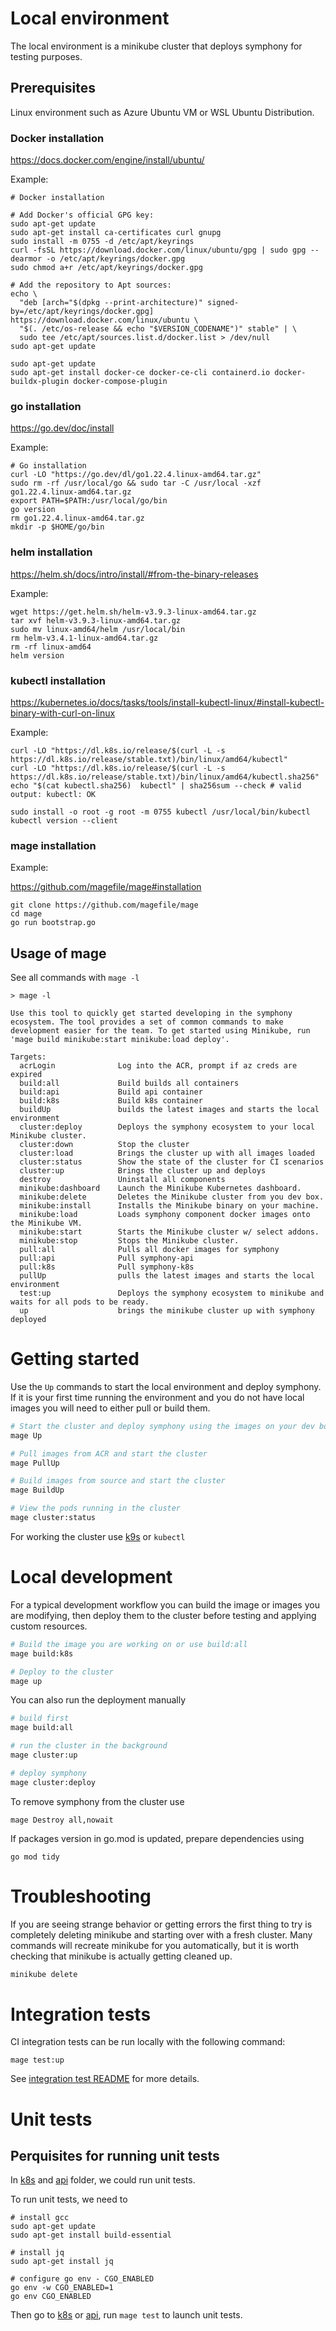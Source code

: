 <!--
Copyright (c) Microsoft Corporation.
Licensed under the MIT license.
SPDX-License-Identifier: MIT
-->
# Local environment

The local environment is a minikube cluster that deploys symphony for testing purposes.

## Prerequisites

Linux environment such as Azure Ubuntu VM or WSL Ubuntu Distribution.

### Docker installation

https://docs.docker.com/engine/install/ubuntu/

Example:
```shell
# Docker installation

# Add Docker's official GPG key:
sudo apt-get update
sudo apt-get install ca-certificates curl gnupg
sudo install -m 0755 -d /etc/apt/keyrings
curl -fsSL https://download.docker.com/linux/ubuntu/gpg | sudo gpg --dearmor -o /etc/apt/keyrings/docker.gpg
sudo chmod a+r /etc/apt/keyrings/docker.gpg

# Add the repository to Apt sources:
echo \
  "deb [arch="$(dpkg --print-architecture)" signed-by=/etc/apt/keyrings/docker.gpg] https://download.docker.com/linux/ubuntu \
  "$(. /etc/os-release && echo "$VERSION_CODENAME")" stable" | \
  sudo tee /etc/apt/sources.list.d/docker.list > /dev/null
sudo apt-get update

sudo apt-get update
sudo apt-get install docker-ce docker-ce-cli containerd.io docker-buildx-plugin docker-compose-plugin
```

### go installation
https://go.dev/doc/install

Example:

```shell
# Go installation
curl -LO "https://go.dev/dl/go1.22.4.linux-amd64.tar.gz"
sudo rm -rf /usr/local/go && sudo tar -C /usr/local -xzf go1.22.4.linux-amd64.tar.gz
export PATH=$PATH:/usr/local/go/bin
go version
rm go1.22.4.linux-amd64.tar.gz
mkdir -p $HOME/go/bin

```

### helm installation

https://helm.sh/docs/intro/install/#from-the-binary-releases

Example:

```shell
wget https://get.helm.sh/helm-v3.9.3-linux-amd64.tar.gz
tar xvf helm-v3.9.3-linux-amd64.tar.gz
sudo mv linux-amd64/helm /usr/local/bin
rm helm-v3.4.1-linux-amd64.tar.gz
rm -rf linux-amd64
helm version
```

### kubectl installation
https://kubernetes.io/docs/tasks/tools/install-kubectl-linux/#install-kubectl-binary-with-curl-on-linux

Example:

```shell
curl -LO "https://dl.k8s.io/release/$(curl -L -s https://dl.k8s.io/release/stable.txt)/bin/linux/amd64/kubectl"
curl -LO "https://dl.k8s.io/release/$(curl -L -s https://dl.k8s.io/release/stable.txt)/bin/linux/amd64/kubectl.sha256"
echo "$(cat kubectl.sha256)  kubectl" | sha256sum --check # valid output: kubectl: OK

sudo install -o root -g root -m 0755 kubectl /usr/local/bin/kubectl
kubectl version --client
```

### mage installation

Example:

https://github.com/magefile/mage#installation

```shell
git clone https://github.com/magefile/mage
cd mage
go run bootstrap.go
```

## Usage of mage

See all commands with `mage -l`

```
> mage -l

Use this tool to quickly get started developing in the symphony ecosystem. The tool provides a set of common commands to make development easier for the team. To get started using Minikube, run 'mage build minikube:start minikube:load deploy'.

Targets:
  acrLogin              Log into the ACR, prompt if az creds are expired
  build:all             Build builds all containers
  build:api             Build api container
  build:k8s             Build k8s container
  buildUp               builds the latest images and starts the local environment
  cluster:deploy        Deploys the symphony ecosystem to your local Minikube cluster.
  cluster:down          Stop the cluster
  cluster:load          Brings the cluster up with all images loaded
  cluster:status        Show the state of the cluster for CI scenarios
  cluster:up            Brings the cluster up and deploys
  destroy               Uninstall all components
  minikube:dashboard    Launch the Minikube Kubernetes dashboard.
  minikube:delete       Deletes the Minikube cluster from you dev box.
  minikube:install      Installs the Minikube binary on your machine.
  minikube:load         Loads symphony component docker images onto the Minikube VM.
  minikube:start        Starts the Minikube cluster w/ select addons.
  minikube:stop         Stops the Minikube cluster.
  pull:all              Pulls all docker images for symphony
  pull:api              Pull symphony-api
  pull:k8s              Pull symphony-k8s
  pullUp                pulls the latest images and starts the local environment
  test:up               Deploys the symphony ecosystem to minikube and waits for all pods to be ready.
  up                    brings the minikube cluster up with symphony deployed
```


# Getting started

Use the `Up` commands to start the local environment and deploy symphony. If it is your first time running the environment and you do not have local images you will need to either pull or build them.

```bash
# Start the cluster and deploy symphony using the images on your dev box
mage Up

# Pull images from ACR and start the cluster
mage PullUp

# Build images from source and start the cluster
mage BuildUp

# View the pods running in the cluster
mage cluster:status
```

For working the cluster use [k9s](https://github.com/derailed/k9s) or `kubectl`
# Local development

For a typical development workflow you can build the image or images you are modifying, then deploy them to the cluster before testing and applying custom resources.

```bash
# Build the image you are working on or use build:all
mage build:k8s

# Deploy to the cluster
mage up
```

You can also run the deployment manually


```bash
# build first
mage build:all

# run the cluster in the background
mage cluster:up

# deploy symphony
mage cluster:deploy
```

To remove symphony from the cluster use

```
mage Destroy all,nowait
```

If packages version in go.mod is updated, prepare dependencies using
```
go mod tidy
```

# Troubleshooting

If you are seeing strange behavior or getting errors the first thing to try is completely deleting minikube and starting over with a fresh cluster. Many commands will recreate minikube for you automatically, but it is worth checking that minikube is actually getting cleaned up.

```bash
minikube delete
```


# Integration tests

CI integration tests can be run locally with the following command:

```
mage test:up
```

See [integration test README](../test/integration/README.md) for more details.

# Unit tests

## Perquisites for running unit tests

In [k8s](../k8s) and [api](../api) folder, we could run unit tests.

To run unit tests, we need to

```shell
# install gcc
sudo apt-get update
sudo apt-get install build-essential

# install jq
sudo apt-get install jq

# configure go env - CGO_ENABLED 
go env -w CGO_ENABLED=1
go env CGO_ENABLED
```
Then go to [k8s](../k8s) or [api](../api), run ```mage test``` to launch unit tests.